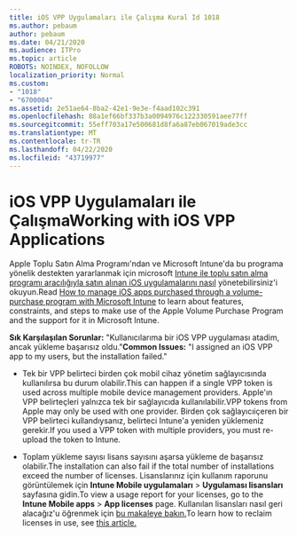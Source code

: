 ```yaml
---
title: iOS VPP Uygulamaları ile Çalışma Kural Id 1018
ms.author: pebaum
author: pebaum
ms.date: 04/21/2020
ms.audience: ITPro
ms.topic: article
ROBOTS: NOINDEX, NOFOLLOW
localization_priority: Normal
ms.custom:
- "1018"
- "6700004"
ms.assetid: 2e51ae64-8ba2-42e1-9e3e-f4aad102c391
ms.openlocfilehash: 88a1ef66bf337b3a0094976c122330591aee77ff
ms.sourcegitcommit: 55eff703a17e500681d8fa6a87eb067019ade3cc
ms.translationtype: MT
ms.contentlocale: tr-TR
ms.lasthandoff: 04/22/2020
ms.locfileid: "43719977"
---
```

# <a name="working-with-ios-vpp-applications"></a><span data-ttu-id="bcccd-102">iOS VPP Uygulamaları ile Çalışma</span><span class="sxs-lookup"><span data-stu-id="bcccd-102">Working with iOS VPP Applications</span></span>

<span data-ttu-id="bcccd-103">Apple Toplu Satın Alma Programı'ndan ve Microsoft Intune'da bu programa yönelik destekten yararlanmak için microsoft [Intune ile toplu satın alma programı aracılığıyla satın alınan iOS uygulamalarını nasıl](https://docs.microsoft.com/intune/vpp-apps-ios) yönetebilirsiniz'i okuyun.</span><span class="sxs-lookup"><span data-stu-id="bcccd-103">Read [How to manage iOS apps purchased through a volume-purchase program with Microsoft Intune](https://docs.microsoft.com/intune/vpp-apps-ios) to learn about features, constraints, and steps to make use of the Apple Volume Purchase Program and the support for it in Microsoft Intune.</span></span>
  
 <span data-ttu-id="bcccd-104">**Sık Karşılaşılan Sorunlar:** "Kullanıcılarıma bir iOS VPP uygulaması atadim, ancak yükleme başarısız oldu."</span><span class="sxs-lookup"><span data-stu-id="bcccd-104">**Common Issues:** "I assigned an iOS VPP app to my users, but the installation failed."</span></span>
  
- <span data-ttu-id="bcccd-105">Tek bir VPP belirteci birden çok mobil cihaz yönetim sağlayıcısında kullanılırsa bu durum olabilir.</span><span class="sxs-lookup"><span data-stu-id="bcccd-105">This can happen if a single VPP token is used across multiple mobile device management providers.</span></span> <span data-ttu-id="bcccd-106">Apple'ın VPP belirteçleri yalnızca tek bir sağlayıcıda kullanılabilir.</span><span class="sxs-lookup"><span data-stu-id="bcccd-106">VPP tokens from Apple may only be used with one provider.</span></span> <span data-ttu-id="bcccd-107">Birden çok sağlayıcıiçeren bir VPP belirteci kullandıysanız, belirteci Intune'a yeniden yüklemeniz gerekir.</span><span class="sxs-lookup"><span data-stu-id="bcccd-107">If you used a VPP token with multiple providers, you must re-upload the token to Intune.</span></span>

- <span data-ttu-id="bcccd-108">Toplam yükleme sayısı lisans sayısını aşarsa yükleme de başarısız olabilir.</span><span class="sxs-lookup"><span data-stu-id="bcccd-108">The installation can also fail if the total number of installations exceed the number of licenses.</span></span> <span data-ttu-id="bcccd-109">Lisanslarınız için kullanım raporunu görüntülemek için **Intune Mobile uygulamaları** \> **Uygulaması lisansları** sayfasına gidin.</span><span class="sxs-lookup"><span data-stu-id="bcccd-109">To view a usage report for your licenses, go to the **Intune Mobile apps** \> **App licenses** page.</span></span> <span data-ttu-id="bcccd-110">Kullanılan lisansları nasıl geri alacağız'u öğrenmek için [bu makaleye bakın.](https://docs.microsoft.com/intune/vpp-apps-ios#revoking-app-licenses-and-deleting-tokens)</span><span class="sxs-lookup"><span data-stu-id="bcccd-110">To learn how to reclaim licenses in use, see [this article.](https://docs.microsoft.com/intune/vpp-apps-ios#revoking-app-licenses-and-deleting-tokens)</span></span>
